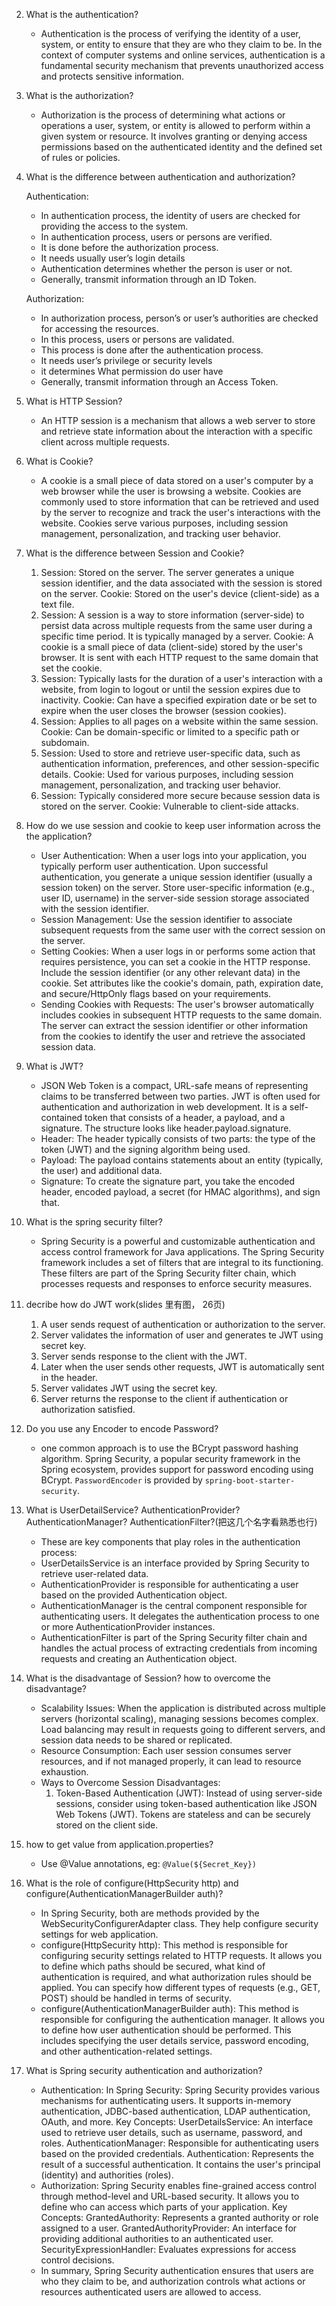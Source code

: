 2. What is the authentication?
    
   - Authentication is the process of verifying the identity of a user, system, or entity to ensure that they are who they claim to be.
   In the context of computer systems and online services, authentication is a fundamental security mechanism that prevents unauthorized access
   and protects sensitive information.


3. What is the authorization?
    
    - Authorization is the process of determining what actions or operations a user, system, or entity is allowed to perform within a given system or resource.
      It involves granting or denying access permissions based on the authenticated identity and the defined set of rules or policies.

4. What is the difference between authentication and authorization?

   Authentication:
   - In authentication process, the identity
     of users are checked for providing the
     access to the system.
   - In authentication process, users or
     persons are verified.
   - It is done before the authorization
     process.
   - It needs usually user’s login details
   - Authentication determines whether
     the person is user or not.
   - Generally, transmit information
     through an ID Token.

    Authorization: 
    - In authorization process, person’s
      or user’s authorities are checked for
      accessing the resources.
    - In this process, users or persons
      are validated.
    - This process is done after the
      authentication process.
    - It needs user’s privilege or security
      levels
    - it determines What permission
      do user have
    - Generally, transmit information through
      an Access Token.

5. What is HTTP Session?

    - An HTTP session is a mechanism that allows a web server to store and retrieve state information about the interaction with a specific client across multiple requests.

6. What is Cookie?

    - A cookie is a small piece of data stored on a user's computer by a web browser while the user is 
     browsing a website. Cookies are commonly used to store information that can be retrieved 
     and used by the server to recognize and track the user's interactions with the website. 
     Cookies serve various purposes, including session management, personalization, and 
    tracking user behavior.

7. What is the difference between Session and Cookie?

    1. Session: Stored on the server. The server generates a unique session identifier, and the data associated with the session is stored on the server.
       Cookie: Stored on the user's device (client-side) as a text file.
   2. Session: A session is a way to store information (server-side) to persist data across multiple requests from the same user during a specific time period. It is typically managed by a server.
      Cookie: A cookie is a small piece of data (client-side) stored by the user's browser. It is sent with each HTTP request to the same domain that set the cookie.
   3. Session: Typically lasts for the duration of a user's interaction with a website, from login to logout or until the session expires due to inactivity.
      Cookie: Can have a specified expiration date or be set to expire when the user closes the browser (session cookies).
   4. Session: Applies to all pages on a website within the same session. Cookie: Can be domain-specific or limited to a specific path or subdomain.
   5. Session: Used to store and retrieve user-specific data, such as authentication information, preferences, and other session-specific details.
      Cookie: Used for various purposes, including session management, personalization, and tracking user behavior.
   6. Session: Typically considered more secure because session data is stored on the server. Cookie: Vulnerable to client-side attacks.

8. How do we use session and cookie to keep user information across the the
   application?

    - User Authentication: When a user logs into your application, you typically perform user authentication.
      Upon successful authentication, you generate a unique session identifier (usually a session token) on the server.
      Store user-specific information (e.g., user ID, username) in the server-side session storage associated with the session identifier.
    - Session Management: Use the session identifier to associate subsequent requests from the same user with the correct session on the server.
    - Setting Cookies: When a user logs in or performs some action that requires persistence, you can set a cookie in the HTTP response.
      Include the session identifier (or any other relevant data) in the cookie.
      Set attributes like the cookie's domain, path, expiration date, and secure/HttpOnly flags based on your requirements.
    - Sending Cookies with Requests: The user's browser automatically includes cookies in subsequent HTTP requests to the same domain.
      The server can extract the session identifier or other information from the cookies to identify the user and retrieve the associated session data.

9. What is JWT?

    - JSON Web Token is a compact, URL-safe means of representing claims to be transferred between two parties. 
      JWT is often used for authentication and authorization in web development. It is a self-contained token that consists of a header, a payload, and a signature. The structure looks like header.payload.signature.
    - Header: The header typically consists of two parts: the type of the token (JWT) and the signing algorithm being used.
    - Payload: The payload contains statements about an entity (typically, the user) and additional data.
    - Signature: To create the signature part, you take the encoded header, encoded payload, a secret (for HMAC algorithms), and sign that.

10. What is the spring security filter?

    - Spring Security is a powerful and customizable authentication and access control framework for Java applications. 
      The Spring Security framework includes a set of filters that are integral to its functioning. 
      These filters are part of the Spring Security filter chain, which processes requests and responses to enforce security measures.

11. decribe how do JWT work(slides ⾥有图， 26页)

    1. A user sends request of authentication or authorization to the server.
    2. Server validates the information of user and generates te JWT using secret key.
    3. Server sends response to the client with the JWT.
    4. Later when the user sends other requests, JWT is automatically sent in the header.
    5. Server validates JWT using the secret key.
    6. Server returns the response to the client if authentication or authorization satisfied.

12. Do you use any Encoder to encode Password?

    - one common approach is to use the BCrypt password hashing algorithm. 
      Spring Security, a popular security framework in the Spring ecosystem, 
     provides support for password encoding using BCrypt. `PasswordEncoder` is provided by `spring-boot-starter-security`.

13. What is UserDetailService? AuthenticationProvider?AuthenticationManager?
    AuthenticationFilter?(把这⼏个名字看熟悉也⾏)

    - These are key components that play roles in the authentication process:
    - UserDetailsService is an interface provided by Spring Security to retrieve user-related data.
    - AuthenticationProvider is responsible for authenticating a user based on the provided Authentication object.
    - AuthenticationManager is the central component responsible for authenticating users. It delegates the authentication process to one or more AuthenticationProvider instances.
    - AuthenticationFilter  is part of the Spring Security filter chain and handles the actual process of extracting credentials from incoming requests and creating an Authentication object.
    


14. What is the disadvantage of Session? how to overcome the disadvantage?

    - Scalability Issues: When the application is distributed across multiple servers (horizontal scaling), managing sessions becomes complex.
      Load balancing may result in requests going to different servers, and session data needs to be shared or replicated.
    - Resource Consumption: Each user session consumes server resources, and if not managed properly, it can lead to resource exhaustion.
    - Ways to Overcome Session Disadvantages:
        1. Token-Based Authentication (JWT): Instead of using server-side sessions, consider using token-based authentication like JSON Web Tokens (JWT). Tokens are stateless and can be securely stored on the client side.
    

15. how to get value from application.properties?

    - Use @Value annotations, eg:
    ```@Value(${Secret_Key})```
    

16. What is the role of configure(HttpSecurity http) and
    configure(AuthenticationManagerBuilder auth)?

    - In Spring Security, both are methods provided by the WebSecurityConfigurerAdapter class. 
      They help configure security settings for web application.
    - configure(HttpSecurity http): This method is responsible for configuring security settings related to HTTP requests.
      It allows you to define which paths should be secured, what kind of authentication is required, and what authorization rules should be applied.
      You can specify how different types of requests (e.g., GET, POST) should be handled in terms of security.
    - configure(AuthenticationManagerBuilder auth): This method is responsible for configuring the authentication manager.
      It allows you to define how user authentication should be performed. This includes specifying the user details service, password encoding, and other authentication-related settings.

17. What is Spring security authentication and authorization?

    - Authentication: In Spring Security: Spring Security provides various mechanisms for authenticating users. 
      It supports in-memory authentication, JDBC-based authentication, LDAP authentication, OAuth, and more.
      Key Concepts: UserDetailsService: An interface used to retrieve user details, such as username, password, and roles.
      AuthenticationManager: Responsible for authenticating users based on the provided credentials.
      Authentication: Represents the result of a successful authentication. It contains the user's principal (identity) and authorities (roles).
    - Authorization: Spring Security enables fine-grained access control through method-level and URL-based security. It allows you to define who can access which parts of your application.
      Key Concepts: GrantedAuthority: Represents a granted authority or role assigned to a user.
      GrantedAuthorityProvider: An interface for providing additional authorities to an authenticated user.
      SecurityExpressionHandler: Evaluates expressions for access control decisions.
    - In summary, Spring Security authentication ensures that users are who they claim to be, and authorization controls what actions or resources authenticated users are allowed to access. 
